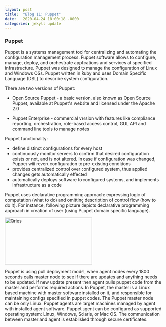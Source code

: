 ```yaml
---
layout: post
title:  "Blog 11: Puppet"
date:   2020-04-24 18:00:18 -0000
categories: jekyll update
---
```


<h3>Puppet</h3>

Puppet is a systems management tool for centralizing and automating the configuration management process. Puppet software allows to configure, manage, deploy, and orchestrate applications and services at specified infrastructure. Puppet was designed to manage the configuration of Linux and Windows OSs. Puppet written in Ruby and uses Domain Specific Language (DSL) to describe system configuration.

There are two versions of Puppet:

  - Open Source Puppet - a basic version, also known as Open Source Puppet, available at Puppet's website and licensed under the Apache 2.0

  - Puppet Enterprise - commercial version with features like compliance reporting, orchestration, role-based access control, GUI, API and command line tools to manage nodes

Puppet functionality:

  - define distinct configurations for every host
  - continuously monitor servers to confirm that desired configuration exists or not, and is not altered. In case if configuration was changed, Puppet will revert configuration to pre-existing conditions
  - provides centralized control over configured system, thus applied changes gets automatically effected
  - automatically deploys software to configured systems, and implements infrastructure as a code

Puppet uses declarative programming approach: expressing logic of computation (what to do) and  omitting description of control flow (how to do it). For instance, following picture depicts declarative programming approach in creation of user (using Puppet domain specific language).

  <html>
     <body>
        <a href="https://www.qries.com/">
           <img alt="Qries" src="https://www.guru99.com/images/1/040419_0544_PuppetTutor4.jpg"
           width="280" height="150">
        </a>
     </body>
  </html>

Puppet is using pull deployment model, when agent nodes every 1800 seconds calls master node to see if there are updates and anything needs to be updated. If new update present then agent pulls puppet code from the master and performs required actions. In Puppet, the master is a Linux based machine with master software installed on it, and responsible for maintaining configs specified in puppet codes. The Puppet master node can be only Linux. Puppet agents are target machines managed by agent with installed agent software. Puppet agent can be configured as supported operating system: Linux, Windows, Solaris, or Mac OS. The communication between master and agent is established through secure certificates.


[jekyll-docs]: https://jekyllrb.com/docs/home
[jekyll-gh]:   https://github.com/jekyll/jekyll
[jekyll-talk]: https://talk.jekyllrb.com/
